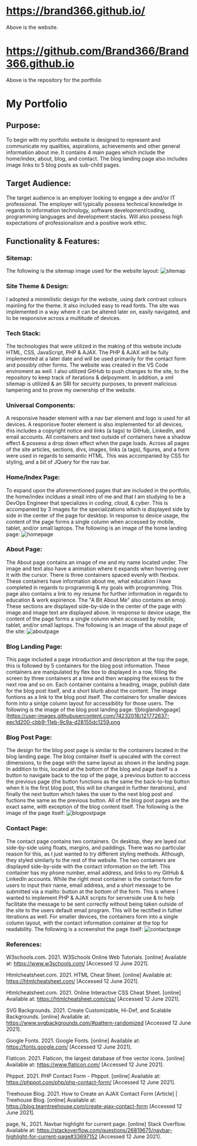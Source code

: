 # https://brand366.github.io/

Above is the website.

# https://github.com/Brand366/Brand366.github.io

Above is the repository for the portfolio

# My Portfolio

## Purpose: 

To begin with my portfolio website is designed to represent and communicate my qualities, aspirations, achievements and other general information about me. It contains 4 main pages which include the home/index, about, blog, and contact. The blog landing page also includes image links to 5 blog posts as sub-child pages.

## Target Audience:

The target audience is an employer looking to engage a dev and/or IT professional. The employer will typically possess technical knowledge in regards to information technology, software development/coding, programming languages and development stacks. Will also possess high expectations of professionalism and a positive work ethic.


## Functionality & Features:

### Sitemap:

The following is the sitemap image used for the website layout: ![sitemap](https://user-images.githubusercontent.com/74232016/121772313-05672980-cbb8-11eb-8d64-0ed0187bc1b7.png)


### Site Theme & Design:

I adopted a minimilistic design for the website, using dark contrast colours mainling for the theme. It also included easy to read fonts. The site was implemented in a way where it can be altered later on, easily navigated, and to be responsive across a multitude of devices.


### Tech Stack:

The technologies that were utilized in the making of this website include HTML, CSS, JavaScript, PHP & AJAX. The PHP & AJAX will be fully implemented at a later date and will be used primarily for the contact form and possibly other forms. The website was created in the VS Code enviroment as well. I also utilized GitHub to push changes to the site, to the repository to keep track of iterations & delpoyment. In addition, a xml sitemap is utilized & an SRI for secuirty purposes, to prevent malicious tampering and to prove my ownership of the website.  

### Universal Components:

A responsive header element with a nav bar element and logo is used for all devices. A responisve footer element is also implemented for all devices, this includes a copyright notice and links (a tags) to GitHub, LinkedIn, and email accounts. All containers and text outside of containers have a shadow effect & possess a drop down effect when the page loads. Across all pages of the site articles, sections, divs, images, links (a tags), figures, and a form were used in regards to semantic HTML. This was accompanied by CSS for styling, and a bit of JQuery for the nav bar.  

### Home/Index Page: 

To expand upon the aforementioned pages that are included in the portfolio, the home/index incldues a small intro of me and that I am studying to be a DevOps Engineer that specializes in *coding*, *cloud*, & *cyber*. This is accompanied by 3 images for the specializations which is displayed side by side in the center of the page for desktop. In response to device usage, the content of the page forms a single column when accessed by mobile, tablet, and/or small laptops. The following is an image of the home landing page: ![homepage](https://user-images.githubusercontent.com/74232016/121771764-c71c3b00-cbb4-11eb-9633-35afedf6a0c0.png)

### About Page:

The About page contains an image of me and my name located under. The image and text also have a animation where it expands when hovering over it with the cursor. There is three containers spaced evenly with flexbox. These containers have information about me, what education I have completed in regards to programmig & my goals with programming. This page also contains a link to my resume for further information in regards to education & work expirience. The "A Bit About Me" also contains an emoji. These sections are displayed side-by-side in the center of the page with image and image text are displayed above. In response to device usage, the content of the page forms a single column when accessed by mobile, tablet, and/or small laptops. The following is an image of the about page of the site: ![aboutpage](https://user-images.githubusercontent.com/74232016/121772351-3c3d3f80-cbb8-11eb-992e-e2d1a2bb069d.png)

### Blog Landing Page:

This page included a page introduction and description at the top the page, this is followed by 5 containers for the blog post information. These containers are manipulated by flex box to displayed in a row, filling the screen by three containers at a time and then wrapping the excess to the next row and so on. Each container contains a heading, image, publish date for the blog post itself, and a short blurb about the content. The image funtions as a link to the blog post itself. The containers for smaller devices form into a sinlge column layout for accessibility for those users. The following is the image of the blog post landing page: ![bloglandingpage](https://user-images.githubusercontent.com/74232016/121772637-eec1d200-cbb9-11eb-9c9a-d28155dc1259.png
  

### Blog Post Page:

The design for the blog post page is similar to the containers located in the blog landing page. The blog container itself is upscaled with the correct dimensions, to the page with the same layout as shown in the landing page. In addition to this, located at the bottom of the blog and page itself is a button to navigate back to the top of the page, a previous button to acccess the previous page (the button functions as the same the back-to-top button when it is the first blog post, this will be changed in further iterations), and finally the next button which takes the user to the next blog post and fuctions the same as the previous button. All of the blog post pages are the exact same, with exception of the blog content itself. The following is the image of the page itself: ![blogpostpage](https://user-images.githubusercontent.com/74232016/121772643-f7b2a380-cbb9-11eb-92ca-815b3ecf83c2.png)
 

### Contact Page:

The contact page contains two containers. On desktop, they are layed out side-by-side using floats, margins, and paddings. There was no particular reason for this, as I just wanted to try different styling methods. Although, they styled similarly to the rest of the website. The two containers are displayed side-by-side with the contact information on the left. This container has my phone number, email address, and links to my GitHub & LinkedIn accounts. While the right most container is the contact form for users to input their name, email address, and a short message to be submitted via a mailto: button at the bottom of the form. This is where I wanted to implement PHP & AJAX scripts for serverside use & to help facilitate the message to be sent correctly without being taken outside of the site to the users default email program. This will be rectified in futher iterations as well. For smaller devices, the containers form into a single column layout, with the contact information container at the top for readability. The following is a screenshot the page itself: ![contactpage](https://user-images.githubusercontent.com/74232016/121772929-fbdfc080-cbbb-11eb-85fe-2db59f7babb8.png)


### References:

W3schools.com. 2021. W3Schools Online Web Tutorials. [online] Available at: <https://www.w3schools.com/> [Accessed 12 June 2021].

Htmlcheatsheet.com. 2021. HTML Cheat Sheet. [online] Available at: <https://htmlcheatsheet.com/> [Accessed 12 June 2021].

Htmlcheatsheet.com. 2021. Online Interactive CSS Cheat Sheet. [online] Available at: <https://htmlcheatsheet.com/css/> [Accessed 12 June 2021].

SVG Backgrounds. 2021. Create Customizable, Hi-Def, and Scalable Backgrounds. [online] Available at: <https://www.svgbackgrounds.com/#pattern-randomized> [Accessed 12 June 2021].

Google Fonts. 2021. Google Fonts. [online] Available at: <https://fonts.google.com/> [Accessed 12 June 2021].

Flaticon. 2021. Flaticon, the largest database of free vector icons. [online] Available at: <https://www.flaticon.com/> [Accessed 12 June 2021].

Phppot. 2021. PHP Contact Form - Phppot. [online] Available at: <https://phppot.com/php/php-contact-form/> [Accessed 12 June 2021].

Treehouse Blog. 2021. How to Create an AJAX Contact Form [Article] | Treehouse Blog. [online] Available at: <https://blog.teamtreehouse.com/create-ajax-contact-form> [Accessed 12 June 2021].

page, N., 2021. Navbar highlight for current page. [online] Stack Overflow. Available at: <https://stackoverflow.com/questions/26819675/navbar-highlight-for-current-page#33697152> [Accessed 12 June 2021].